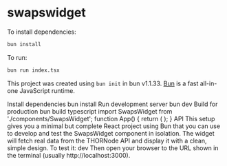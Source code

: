 # swapswidget

To install dependencies:

```bash
bun install
```

To run:

```bash
bun run index.tsx
```

This project was created using `bun init` in bun v1.1.33. [Bun](https://bun.sh) is a fast all-in-one JavaScript runtime.


Install dependencies
bun install
Run development server
bun dev
Build for production
bun build
typescript
import SwapsWidget from './components/SwapsWidget';
function App() {
return (
<SwapsWidget thorNodeUrl="https://thornode.ninerealms.com/thorchain" />
);
}
API
This setup gives you a minimal but complete React project using Bun that you can use to develop and test the SwapsWidget component in isolation. The widget will fetch real data from the THORNode API and display it with a clean, simple design.
To test it:
dev
Then open your browser to the URL shown in the terminal (usually http://localhost:3000).
